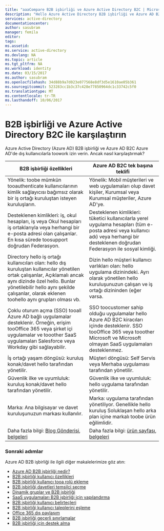 ```yaml
---
title: "aaaCompare B2B işbirliği ve Azure Active Directory B2C | Microsoft Docs"
description: "Hello Azure Active Directory B2B işbirliği ve Azure AD B2C arasındaki fark nedir?"
services: active-directory
documentationcenter: 
author: sasubram
manager: femila
editor: 
tags: 
ms.assetid: 
ms.service: active-directory
ms.devlang: NA
ms.topic: article
ms.tgt_pltfrm: NA
ms.workload: identity
ms.date: 03/15/2017
ms.author: sasubram
ms.openlocfilehash: 34d88b9a7d023e077568e8df3d5e1610ae05b361
ms.sourcegitcommit: 523283cc1b3c37c428e77850964dc1c33742c5f0
ms.translationtype: MT
ms.contentlocale: tr-TR
ms.lasthandoff: 10/06/2017
---
```

# <a name="compare-b2b-collaboration-and-b2c-in-azure-active-directory"></a>B2B işbirliği ve Azure Active Directory B2C ile karşılaştırın

Azure Active Directory (Azure AD) B2B işbirliği ve Azure AD B2C Azure AD'de dış kullanıcılarla toowork izin verin. Ancak nasıl karşılaştırmak?


B2B işbirliği özellikleri |     Azure AD B2C tek başına teklifi
-------- | --------
Yönelik: toobe mümkün tooauthenticate kullanıcılarının kimlik sağlayıcısı bağımsız olarak bir iş ortağı kuruluştan isteyen kuruluşların. | Yönelik: Mobil müşterileri ve web uygulamaları olup davet kişiler, Kurumsal veya Kurumsal müşteriler, Azure AD'ye.
Desteklenen kimlikleri: iş, okul hesapları, iş veya Okul hesapları iş ortaklarıyla veya herhangi bir e-posta adresi olan çalışanlar. En kısa sürede toosupport doğrudan Federasyon.  | Desteklenen kimlikleri: tüketici kullanıcılarla yerel uygulama hesapları (tüm e-posta adresi veya kullanıcı adı) veya herhangi bir desteklenen doğrudan Federasyon ile sosyal kimliği.
Directory hello iş ortağı kullanıcıları olan: hello dış kuruluştan kullanıcılar yönetilen ortak çalışanlar, Açıklamalı ancak aynı dizinde özel hello. Bunlar yönetilebilir hello aynı şekilde çalışanlar, olarak eklenen toohello aynı grupları olması vb.  | Dizin hello müşteri kullanıcı varlıkları olan: hello uygulama dizinindeki. Ayrı olarak yönetilen hello kuruluşunuzun çalışan ve iş ortağı dizininden (eğer varsa.
Çoklu oturum açma (SSO) tooall Azure AD bağlı uygulamalar desteklenir. Örneğin, erişim tooOffice 365 veya şirket içi uygulamalar ve tooother SaaS uygulamaları Salesforce veya Workday gibi sağlayabilir.  |  SSO toocustomer sahip olduğu uygulamalar hello Azure AD B2C kiracıları içinde desteklenir. SSO tooOffice 365 veya tooother Microsoft ve Microsoft olmayan SaaS uygulamaları desteklenmez.
İş ortağı yaşam döngüsü: kuruluş konak/davet hello tarafından yönetilir.  | Müşteri döngüsü: Self Servis veya Merhaba uygulaması tarafından yönetilir.
Güvenlik ilke ve uyumluluk: kuruluş konak/davet hello tarafından yönetilir.  | Güvenlik ilke ve uyumluluk: hello uygulama tarafından yönetilir.
Marka: Ana bilgisayar ve davet kuruluşunuzun markası kullanılır.  |    Marka: uygulama tarafından yönetiliyor. Genellikle hello kuruluş Soluklaşan hello arka plan içine markalı toobe ürün eğilimlidir.
Daha fazla bilgi: [Blog Gönderisi](https://blogs.technet.microsoft.com/enterprisemobility/2017/02/01/azure-ad-b2b-new-updates-make-cross-business-collab-easy/), [belgeleri](https://docs.microsoft.com/en-us/azure/active-directory/active-directory-b2b-what-is-azure-ad-b2b)  | Daha fazla bilgi: [ürün sayfası](https://azure.microsoft.com/en-us/services/active-directory-b2c/), [belgeleri](https://docs.microsoft.com/en-us/azure/active-directory-b2c/)


### <a name="next-steps"></a>Sonraki adımlar

Azure AD B2B işbirliği ile ilgili diğer makalelerimize göz atın:

* [Azure AD B2B işbirliği nedir?](active-directory-b2b-what-is-azure-ad-b2b.md)
* [B2B işbirliği kullanıcı özellikleri](active-directory-b2b-user-properties.md)
* [B2B işbirliği kullanıcı tooa rolü ekleme](active-directory-b2b-add-guest-to-role.md)
* [B2B işbirliği davetleri temsilci seçme](active-directory-b2b-delegate-invitations.md)
* [Dinamik gruplar ve B2B işbirliği](active-directory-b2b-dynamic-groups.md)
* [SaaS uygulamaları B2B işbirliği için yapılandırma](active-directory-b2b-configure-saas-apps.md)
* [B2B işbirliği kullanıcı belirteçleri](active-directory-b2b-user-token.md)
* [B2B işbirliği kullanıcı taleplerini eşleme](active-directory-b2b-claims-mapping.md)
* [Office 365 dış paylaşım](active-directory-b2b-o365-external-user.md)
* [B2B işbirliği geçerli sınırlamalar](active-directory-b2b-current-limitations.md)
* [B2B işbirliği için destek alma](active-directory-b2b-support.md)
